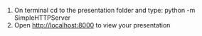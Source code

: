 1. On terminal cd to the presentation folder and type: python -m SimpleHTTPServer
2. Open <http://localhost:8000> to view your presentation

